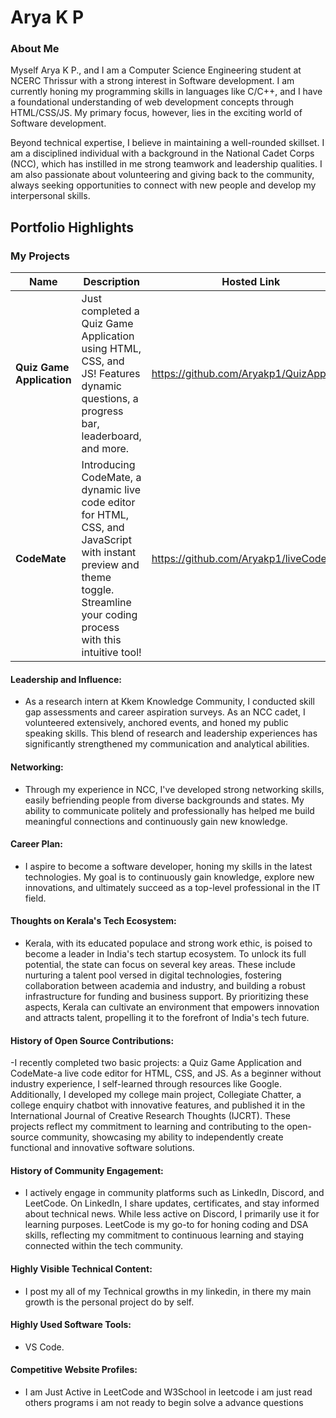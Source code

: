 # Arya K P

### About Me

Myself Arya K P., and I am a Computer Science Engineering student at NCERC Thrissur with a strong interest in Software development. I am currently honing my programming skills in languages like  C/C++, and I have a foundational understanding of web development concepts through HTML/CSS/JS. My primary focus, however, lies in the exciting world of Software development.

Beyond technical expertise, I believe in maintaining a well-rounded skillset. I am a disciplined individual with a background in the National Cadet Corps (NCC), which has instilled in me strong teamwork and leadership qualities. I am also passionate about volunteering and giving back to the community, always seeking opportunities to connect with new people and develop my interpersonal skills.


## Portfolio Highlights

### My Projects

| Name                | Description                                                               | Hosted Link                              | Repo Link                                                      |
|---------------------|---------------------------------------------------------------------------|------------------------------------------|----------------------------------------------------------------|
| **Quiz Game Application**  |Just completed a Quiz Game Application using HTML, CSS, and JS! Features dynamic questions, a progress bar, leaderboard, and more.                                              | https://github.com/Aryakp1/QuizApp    | https://github.com/Aryakp1/QuizApp             |
| **CodeMate**  | Introducing CodeMate, a dynamic live code editor for HTML, CSS, and JavaScript with instant preview and theme toggle. Streamline your coding process with this intuitive tool!                                             |https://github.com/Aryakp1/liveCodeMate   | https://github.com/Aryakp1/liveCodeMate            |


#### Leadership and Influence:

-  As a research intern at Kkem Knowledge Community, I conducted skill gap assessments and career aspiration surveys. As an NCC cadet, I volunteered extensively, anchored events, and honed my public speaking skills. This blend of research and leadership experiences has significantly strengthened my communication and analytical abilities. 

#### Networking:

- Through my experience in NCC, I've developed strong networking skills, easily befriending people from diverse backgrounds and states. My ability to communicate politely and professionally has helped me build meaningful connections and continuously gain new knowledge.

#### Career Plan:

- I aspire to become a software developer, honing my skills in the latest technologies. My goal is to continuously gain knowledge, explore new innovations, and ultimately succeed as a top-level professional in the IT field.

#### Thoughts on Kerala's Tech Ecosystem:

- Kerala, with its educated populace and strong work ethic, is poised to become a leader in India's tech startup ecosystem. To unlock its full potential, the state can focus on several key areas. These include nurturing a talent pool versed in digital technologies, fostering collaboration between academia and industry, and building a robust infrastructure for funding and business support. By prioritizing these aspects, Kerala can cultivate an environment that empowers innovation and attracts talent, propelling it to the forefront of India's tech future.

#### History of Open Source Contributions:

-I recently completed two basic projects: a Quiz Game Application and CodeMate-a live code editor for HTML, CSS, and JS. As a beginner without industry experience, I self-learned through resources like Google. Additionally, I developed my college main project, Collegiate Chatter, a college enquiry chatbot with innovative features, and published it in the International Journal of Creative Research Thoughts (IJCRT). These projects reflect my commitment to learning and contributing to the open-source community, showcasing my ability to independently create functional and innovative software solutions.
#### History of Community Engagement:

-  I actively engage in community platforms such as LinkedIn, Discord, and LeetCode. On LinkedIn, I share updates, certificates, and stay informed about technical news. While less active on Discord, I primarily use it for learning purposes. LeetCode is my go-to for honing coding and DSA skills, reflecting my commitment to continuous learning and staying connected within the tech community.

#### Highly Visible Technical Content:

- I post my all of my Technical growths in my linkedin, in there my main growth is the personal project do by self.

#### Highly Used Software Tools:

- VS Code.

#### Competitive Website Profiles:

- I am Just Active in LeetCode and W3School in leetcode i am just read others programs i am not ready to begin solve a advance questions
